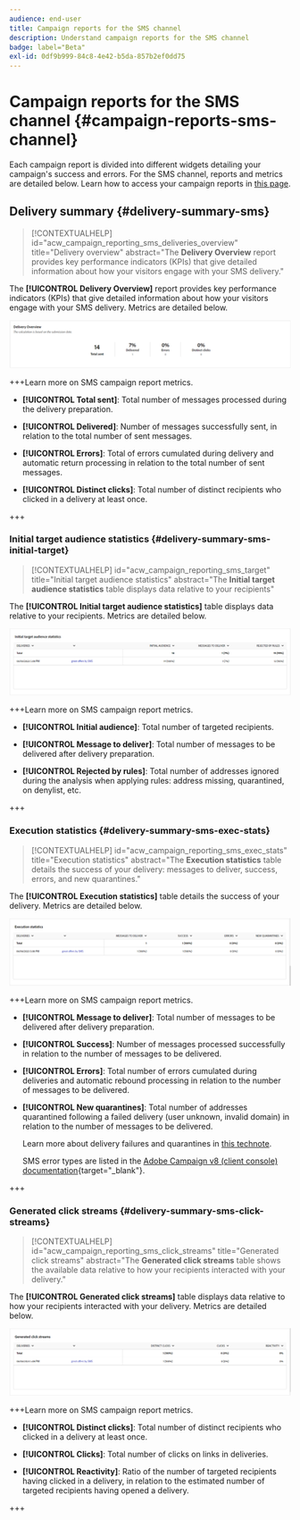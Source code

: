 ```yaml
---
audience: end-user
title: Campaign reports for the SMS channel
description: Understand campaign reports for the SMS channel
badge: label="Beta"
exl-id: 0df9b999-84c8-4e42-b5da-857b2ef0dd75
---
```

# Campaign reports for the SMS channel {#campaign-reports-sms-channel}

Each campaign report is divided into different widgets detailing your campaign's success and errors. For the SMS channel, reports and metrics are detailed below. Learn how to access your campaign reports in [this page](campaign-reports.md).

## Delivery summary {#delivery-summary-sms}

>[!CONTEXTUALHELP]
>id="acw_campaign_reporting_sms_deliveries_overview"
>title="Delivery overview"
>abstract="The **Delivery Overview** report provides key performance indicators (KPIs) that give detailed information about how your visitors engage with your SMS delivery."


The **[!UICONTROL Delivery Overview]** report provides key performance indicators (KPIs) that give detailed information about how your visitors engage with your SMS delivery. Metrics are detailed below.
    
![](assets/campaign_report_sms_1.png)

+++Learn more on SMS campaign report metrics.

* **[!UICONTROL Total sent]**: Total number of messages processed during the delivery preparation.

* **[!UICONTROL Delivered]**: Number of messages successfully sent, in relation to the total number of sent messages.

* **[!UICONTROL Errors]**: Total of errors cumulated during delivery and automatic return processing in relation to the total number of sent messages.

* **[!UICONTROL Distinct clicks]**: Total number of distinct recipients who clicked in a delivery at least once.

 +++


### Initial target audience statistics {#delivery-summary-sms-initial-target}

>[!CONTEXTUALHELP]
>id="acw_campaign_reporting_sms_target"
>title="Initial target audience statistics"
>abstract="The **Initial target audience statistics** table displays data relative to your recipients"

The **[!UICONTROL Initial target audience statistics]** table displays data relative to your recipients. Metrics are detailed below.


![](assets/campaign_report_sms_2.png)

+++Learn more on SMS campaign report metrics.

* **[!UICONTROL Initial audience]**: Total number of targeted recipients.

* **[!UICONTROL Message to deliver]**: Total number of messages to be delivered after delivery preparation.

* **[!UICONTROL Rejected by rules]**: Total number of addresses ignored during the analysis when applying rules: address missing, quarantined, on denylist, etc.

+++


### Execution statistics {#delivery-summary-sms-exec-stats}


>[!CONTEXTUALHELP]
>id="acw_campaign_reporting_sms_exec_stats"
>title="Execution statistics"
>abstract="The **Execution statistics** table details the success of your delivery: messages to deliver, success, errors, and new quarantines."


The **[!UICONTROL Execution statistics]** table details the success of your delivery. Metrics are detailed below.


![](assets/campaign_report_sms_3.png)

+++Learn more on SMS campaign report metrics.

* **[!UICONTROL Message to deliver]**: Total number of messages to be delivered after delivery preparation.

* **[!UICONTROL Success]**: Number of messages processed successfully in relation to the number of messages to be delivered.

* **[!UICONTROL Errors]**: Total number of errors cumulated during deliveries and automatic rebound processing in relation to the number of messages to be delivered.

* **[!UICONTROL New quarantines]**: Total number of addresses quarantined following a failed delivery (user unknown, invalid domain) in relation to the number of messages to be delivered.

    Learn more about delivery failures and quarantines in [this technote](../technotes/failures-and-quarantines.md).

    SMS error types are listed in the [Adobe Campaign v8 (client console) documentation](https://experienceleague.adobe.com/docs/campaign/campaign-v8/send/failures/delivery-failures.html#sms-quarantines){target="_blank"}.

+++

### Generated click streams {#delivery-summary-sms-click-streams}


>[!CONTEXTUALHELP]
>id="acw_campaign_reporting_sms_click_streams"
>title="Generated click streams"
>abstract="The **Generated click streams** table shows the available data relative to how your recipients interacted with your delivery."

The **[!UICONTROL Generated click streams]** table displays data relative to how your recipients interacted with your delivery. Metrics are detailed below.

![](assets/campaign_report_sms_4.png)

+++Learn more on SMS campaign report metrics.

* **[!UICONTROL Distinct clicks]**: Total number of distinct recipients who clicked in a delivery at least once.

* **[!UICONTROL Clicks]**: Total number of clicks on links in deliveries.

* **[!UICONTROL Reactivity]**: Ratio of the number of targeted recipients having clicked in a delivery, in relation to the estimated number of targeted recipients having opened a delivery.

+++
